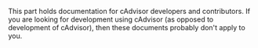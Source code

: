 This part holds documentation for cAdvisor developers and contributors. If you
are looking for development using cAdvisor (as opposed to development of cAdvisor), then these
documents probably don't apply to you.
